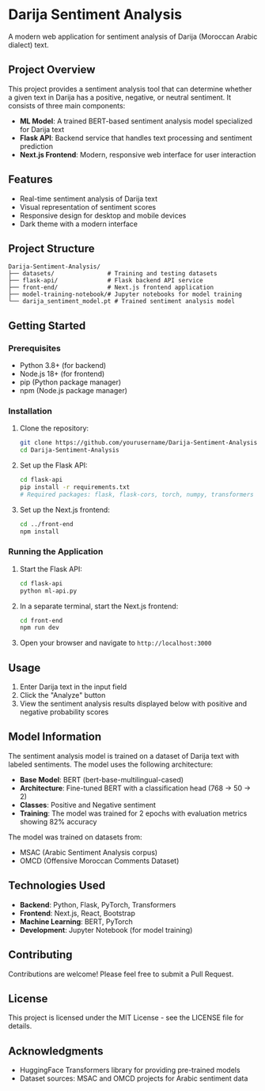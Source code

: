 # Darija Sentiment Analysis

A modern web application for sentiment analysis of Darija (Moroccan Arabic dialect) text.

## Project Overview

This project provides a sentiment analysis tool that can determine whether a given text in Darija has a positive, negative, or neutral sentiment. It consists of three main components:

- **ML Model**: A trained BERT-based sentiment analysis model specialized for Darija text
- **Flask API**: Backend service that handles text processing and sentiment prediction
- **Next.js Frontend**: Modern, responsive web interface for user interaction

## Features

- Real-time sentiment analysis of Darija text
- Visual representation of sentiment scores
- Responsive design for desktop and mobile devices
- Dark theme with a modern interface

## Project Structure

```
Darija-Sentiment-Analysis/
├── datasets/               # Training and testing datasets
├── flask-api/              # Flask backend API service
├── front-end/              # Next.js frontend application
├── model-training-notebook/# Jupyter notebooks for model training
└── darija_sentiment_model.pt # Trained sentiment analysis model
```

## Getting Started

### Prerequisites

- Python 3.8+ (for backend)
- Node.js 18+ (for frontend)
- pip (Python package manager)
- npm (Node.js package manager)

### Installation

1. Clone the repository:
   ```bash
   git clone https://github.com/yourusername/Darija-Sentiment-Analysis.git
   cd Darija-Sentiment-Analysis
   ```

2. Set up the Flask API:
   ```bash
   cd flask-api
   pip install -r requirements.txt
   # Required packages: flask, flask-cors, torch, numpy, transformers
   ```

3. Set up the Next.js frontend:
   ```bash
   cd ../front-end
   npm install
   ```

### Running the Application

1. Start the Flask API:
   ```bash
   cd flask-api
   python ml-api.py
   ```

2. In a separate terminal, start the Next.js frontend:
   ```bash
   cd front-end
   npm run dev
   ```

3. Open your browser and navigate to `http://localhost:3000`

## Usage

1. Enter Darija text in the input field
2. Click the "Analyze" button
3. View the sentiment analysis results displayed below with positive and negative probability scores

## Model Information

The sentiment analysis model is trained on a dataset of Darija text with labeled sentiments. The model uses the following architecture:

- **Base Model**: BERT (bert-base-multilingual-cased)
- **Architecture**: Fine-tuned BERT with a classification head (768 -> 50 -> 2)
- **Classes**: Positive and Negative sentiment
- **Training**: The model was trained for 2 epochs with evaluation metrics showing 82% accuracy

The model was trained on datasets from:
- MSAC (Arabic Sentiment Analysis corpus)
- OMCD (Offensive Moroccan Comments Dataset)

## Technologies Used

- **Backend**: Python, Flask, PyTorch, Transformers
- **Frontend**: Next.js, React, Bootstrap
- **Machine Learning**: BERT, PyTorch
- **Development**: Jupyter Notebook (for model training)

## Contributing

Contributions are welcome! Please feel free to submit a Pull Request.

## License

This project is licensed under the MIT License - see the LICENSE file for details.

## Acknowledgments

- HuggingFace Transformers library for providing pre-trained models
- Dataset sources: MSAC and OMCD projects for Arabic sentiment data 